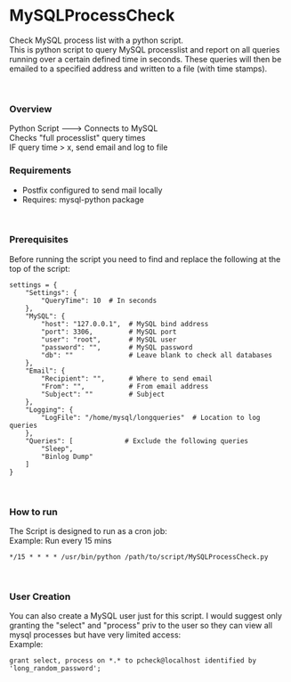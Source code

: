 # MySQLProcessCheck
Check MySQL process list with a python script.
<br />
This is python script to query MySQL processlist and report on all queries running over a certain defined time in seconds. These queries will then be emailed to a specified address and written to a file (with time stamps).

<br />

### Overview
Python Script ---> Connects to MySQL
<br />
Checks "full processlist" query times
<br />
IF query time > x, send email and log to file
<br />


### Requirements
* Postfix configured to send mail locally
* Requires: mysql-python package

<br />

### Prerequisites
Before running the script you need to find and replace the following at the top of the script:

```
settings = {
    "Settings": {
        "QueryTime": 10  # In seconds
    },
    "MySQL": {
        "host": "127.0.0.1",  # MySQL bind address
        "port": 3306,         # MySQL port
        "user": "root",       # MySQL user
        "password": "",       # MySQL password
        "db": ""              # Leave blank to check all databases
    },
    "Email": {
        "Recipient": "",      # Where to send email
        "From": "",           # From email address
        "Subject": ""         # Subject
    },
    "Logging": {
        "LogFile": "/home/mysql/longqueries"  # Location to log queries
    },
    "Queries": [             # Exclude the following queries
        "Sleep",
        "Binlog Dump"
    ]
}
```


<br />

### How to run
The Script is designed to run as a cron job:
<br />
Example: Run every 15 mins
```
*/15 * * * * /usr/bin/python /path/to/script/MySQLProcessCheck.py
```
<br />

### User Creation 
You can also create a MySQL user just for this script. I would suggest only granting the "select" and "process" priv to the user so they can view all mysql processes but have very limited access:
<br />
Example:
```
grant select, process on *.* to pcheck@localhost identified by 'long_random_password';
```
